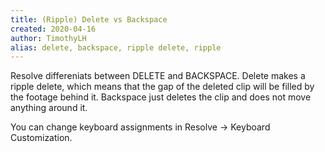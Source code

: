 ```yaml
---
title: (Ripple) Delete vs Backspace
created: 2020-04-16
author: TimothyLH
alias: delete, backspace, ripple delete, ripple
---
```


Resolve differeniats between DELETE and BACKSPACE.
Delete makes a ripple delete, which means that the gap of the deleted clip will be filled by the footage behind it.
Backspace just deletes the clip and does not move anything around it.

You can change keyboard assignments in Resolve -> Keyboard Customization.

